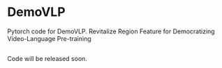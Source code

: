# DemoVLP
Pytorch code for DemoVLP. Revitalize Region Feature for Democratizing Video-Language Pre-training

##
Code will be released soon.
